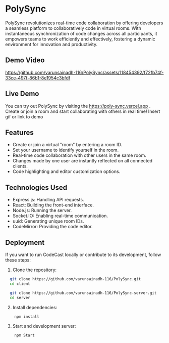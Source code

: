 
# PolySync
PolySync revolutionizes real-time code collaboration by offering developers a seamless platform to collaboratively code in virtual rooms. With instantaneous synchronization of code changes across all participants, it empowers teams to work efficiently and effectively, fostering a dynamic environment for innovation and productivity.

## Demo Video
https://github.com/varunsainadh-116/PolySync/assets/118454392/f72fb74f-33ce-497f-86b1-8e1954c3bfdf

## Live Demo
You can try out PolySync by visiting the https://poly-sync.vercel.app . Create or join a room and start collaborating with others in real time!
Insert gif or link to demo


## Features

- Create or join a virtual "room" by entering a room ID.
- Set your username to identify yourself in the room.
- Real-time code collaboration with other users in the same room.
- Changes made by one user are instantly reflected on all connected clients.
- Code highlighting and editor customization options.


## Technologies Used

- Express.js: Handling API requests.
- React: Building the front-end interface.
- Node.js: Running the server.
- Socket.IO: Enabling real-time communication.
- uuid: Generating unique room IDs.
- CodeMirror: Providing the code editor.
## Deployment
If you want to run CodeCast locally or contribute to its development, follow these steps:

1. Clone the repository:

```bash
  git clone https://github.com/varunsainadh-116/PolySync.git
  cd client
```

```bash
  git clone https://github.com/varunsainadh-116/PolySync-server.git
  cd server
```
2. Install dependencies:
```bash
    npm install
```
3. Start and development server:
```bash
    npm Start
```

